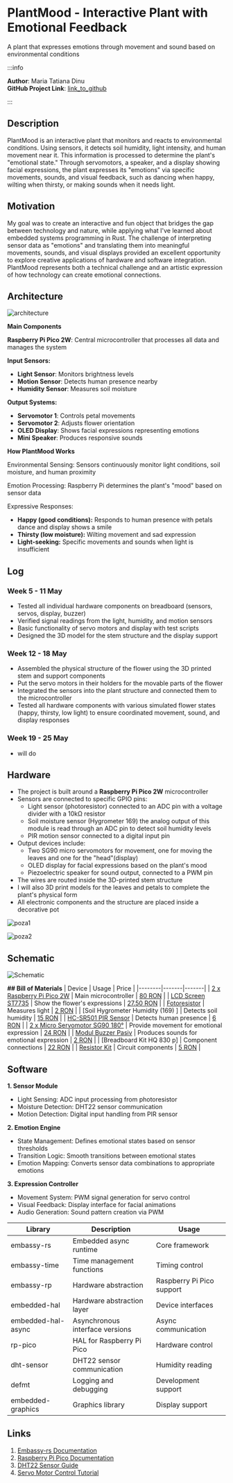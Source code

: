 # PlantMood - Interactive Plant with Emotional Feedback

A plant that expresses emotions through movement and sound based on environmental conditions

:::info 

**Author**: Maria Tatiana Dinu  \
**GitHub Project Link**: [link_to_github](https://github.com/UPB-PMRust-Students/proiect-MariaDinu11)

:::

## Description

PlantMood is an interactive plant that monitors and reacts to environmental conditions. Using sensors, it detects soil humidity, light intensity, and human movement near it. This information is processed to determine the plant's "emotional state." Through servomotors, a speaker, and a display showing facial expressions, the plant expresses its "emotions" via specific movements, sounds, and visual feedback, such as dancing when happy, wilting when thirsty, or making sounds when it needs light.

## Motivation

My goal was to create an interactive and fun object that bridges the gap between technology and nature, while applying what I've learned about embedded systems programming in Rust. The challenge of interpreting sensor data as "emotions" and translating them into meaningful movements, sounds, and visual displays provided an excellent opportunity to explore creative applications of hardware and software integration. PlantMood represents both a technical challenge and an artistic expression of how technology can create emotional connections.

## Architecture

![architecture](arhitectura.webp)

**Main Components**

**Raspberry Pi Pico 2W**: Central microcontroller that processes all data and manages the system

**Input Sensors:**

* **Light Sensor**: Monitors brightness levels
* **Motion Sensor**: Detects human presence nearby
* **Humidity Sensor**: Measures soil moisture


**Output Systems:**

* **Servomotor 1**: Controls petal movements
* **Servomotor 2**: Adjusts flower orientation
* **OLED Display**: Shows facial expressions representing emotions
* **Mini Speaker**: Produces responsive sounds



**How PlantMood Works**

Environmental Sensing: Sensors continuously monitor light conditions, soil moisture, and human proximity

Emotion Processing: Raspberry Pi determines the plant's "mood" based on sensor data

Expressive Responses:

* **Happy (good conditions):** Responds to human presence with petals dance and display shows a smile
* **Thirsty (low moisture):** Wilting movement and sad expression
* **Light-seeking:** Specific movements and sounds when light is insufficient


## Log

### Week 5 - 11 May
* Tested all individual hardware components on breadboard (sensors, servos, display, buzzer)
* Verified signal readings from the light, humidity, and motion sensors
* Basic functionality of servo motors and display with test scripts
* Designed the 3D model for the stem structure and the display support 

### Week 12 - 18 May
* Assembled the physical structure of the flower using the 3D printed stem and support components
* Put the servo motors in their holders for the movable parts of the flower
* Integrated the sensors into the plant structure and connected them to the microcontroller
* Tested all hardware components with various simulated flower states (happy, thirsty, low light) to ensure coordinated movement, sound, and display responses

### Week 19 - 25 May
* will do

## Hardware

* The project is built around a **Raspberry Pi Pico 2W** microcontroller
* Sensors are connected to specific GPIO pins:
   * Light sensor (photoresistor) connected to an ADC pin with a voltage divider with a 10kΩ resistor
   * Soil moisture sensor (Hygrometer 169) the analog output of this module is read through an ADC pin to detect soil humidity levels
   * PIR motion sensor connected to a digital input pin
* Output devices include:
   * Two SG90 micro servomotors for movement, one for moving the leaves and one for the "head"(display)
   * OLED display for facial expressions based on the plant's mood
   * Piezoelectric speaker for sound output, connected to a PWM pin
* The wires are routed inside the 3D-printed stem structure
* I will also 3D print models for the leaves and petals to complete the plant's physical form
* All electronic components and the structure are placed inside a decorative pot

![poza1](poza1_hard.webp)

![poza2](poza2_hard.webp)


## Schematic

![Schematic](schematic_nou.svg)

**## Bill of Materials**
| Device | Usage | Price |
|--------|-------|-------|
| [2 x Raspberry Pi Pico 2W](https://datasheets.raspberrypi.com/picow/pico-w-datasheet.pdf) | Main microcontroller | [80 RON](https://www.optimusdigital.ro/ro/placi-raspberry-pi/13327-raspberry-pi-pico-2-w.html) |
| [LCD Screen ST7735](https://www.displayfuture.com/Display/datasheet/controller/ST7735.pdf) | Show the flower's expressions | [27.50 RON](https://www.amazon.de/-/en/gp/aw/d/B0CWN27HVB?psc=1&ref=ppx_pop_mob_b_asin_title) |
| [Fotoresistor](https://components101.com/resistors/ldr-datasheet) | Measures light | [2 RON](https://www.optimusdigital.ro/ro/componente-electronice-altele/28-fotorezistor10-pcs-set.html?search_query=fotorezistor&results=23) |
| [Soil Hygrometer Humidity (169) ] | Detects soil humidity | [15 RON](https://roboromania.ro/produs/senzor-umiditate-sol-soil-hygrometer-humidity-compatibil-arduino/) |
| [HC-SR501 PIR Sensor](https://www.mpja.com/download/31227sc.pdf) | Detects human presence | [6 RON](https://www.optimusdigital.ro/en/pir-sensors/106-pir-hc-sr501.html?srsltid=AfmBOorZI5Tx81YCNwBztwCePfGdYnxJOmEtJQxTIgrIqr90K6c5tCTP) |
| [2 x Micro Servomotor SG90 180°](http://www.ee.ic.ac.uk/pcheung/teaching/DE1_EE/stores/sg90_datasheet.pdf) | Provide movement for emotional expression | [24 RON](https://www.optimusdigital.ro/ro/motoare-servomotoare/2261-micro-servo-motor-sg90-180.html?search_query=sg90&results=11) |
| [Modul Buzzer Pasiv](https://www.handsontec.com/dataspecs/module/passive%20buzzer.pdf) | Produces sounds for emotional expression | [2 RON](https://www.optimusdigital.ro/ro/componente-electronice/12598-modul-buzzer-pasiv.html?gad_source=1&gclid=Cj0KCQjwoNzABhDbARIsALfY8VMoi6H556JZ4T7UA8RZjom6AfKyBbEN-66IqZc9k7q6qC3vH-RFrvYaArAuEALw_wcB) |
| [Breadboard Kit HQ 830 p] | Component connections | [22 RON](https://www.optimusdigital.ro/en/kits/2222-breadboard-kit-hq-830-p.html?search_query=breadboard+kit&results=41) |
| [Resistor Kit](https://www.mouser.com/datasheet/2/447/Yageo_LR_MFR_1-1714151.pdf) | Circuit components | [5 RON](https://www.optimusdigital.ro/ro/componente-electronice-diverse/11-set-de-rezistente.html) |

## Software

**1. Sensor Module**

* Light Sensing: ADC input processing from photoresistor
* Moisture Detection: DHT22 sensor communication
* Motion Detection: Digital input handling from PIR sensor

**2. Emotion Engine**

* State Management: Defines emotional states based on sensor thresholds
* Transition Logic: Smooth transitions between emotional states
* Emotion Mapping: Converts sensor data combinations to appropriate emotions

**3. Expression Controller**

* Movement System: PWM signal generation for servo control
* Visual Feedback: Display interface for facial animations
* Audio Generation: Sound pattern creation via PWM

| Library | Description | Usage |
|---------|-------------|-------|
| embassy-rs | Embedded async runtime | Core framework |
| embassy-time | Time management functions | Timing control |
| embassy-rp | Hardware abstraction | Raspberry Pi Pico support |
| embedded-hal | Hardware abstraction layer | Device interfaces |
| embedded-hal-async | Asynchronous interface versions | Async communication |
| rp-pico | HAL for Raspberry Pi Pico | Hardware control |
| dht-sensor | DHT22 sensor communication | Humidity reading |
| defmt | Logging and debugging | Development support |
| embedded-graphics | Graphics library | Display support |

## Links

1. [Embassy-rs Documentation](https://embassy.dev/)
2. [Raspberry Pi Pico Documentation](https://www.raspberrypi.com/documentation/microcontrollers/raspberry-pi-pico.html)
3. [DHT22 Sensor Guide](https://learn.adafruit.com/dht)
4. [Servo Motor Control Tutorial](https://learn.sparkfun.com/tutorials/hobby-servo-tutorial/all)